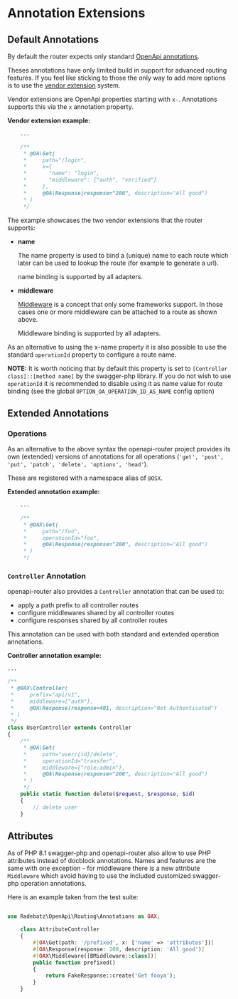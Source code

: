 # Annotation Extensions

## Default Annotations
By default the router expects only standard [OpenApi annotations](https://github.com/zircote/swagger-php/tree/main/src/Annotations).

Theses annotations have only limited build in support for advanced routing features. If you feel like
sticking to those the only way to add more options is to use the
[vendor extension](https://swagger.io/specification/#vendorExtensions) system.

Vendor extensions are OpenApi properties starting with `x-`. Annotations supports this via the `x` annotation property.

**Vendor extension example:**
```php
    ...
    
    /**
     * @OA\Get(
     *     path="/login",
     *     x={
     *       "name": "login",
     *       "middleware": {"auth", "verified"}
     *     },
     *     @OA\Response(response="200", description="All good")
     * )
     */
```     

The example showcases the two vendor extensions that the router supports:
* **name**
  
  The name property is used to bind a (unique) name to each route which later can be used to lookup
  the route (for example to generate a url).
  
  name binding is supported by all adapters.   

* **middleware**

  [Middleware](https://www.php-fig.org/psr/psr-15/) is a concept that only some frameworks support. In those cases
  one or more middleware can be attached to a route as shown above.
  
  Middleware binding is supported by all adapters.

As an alternative to using the x-name property it is also possible to use the standard `operationId` property to configure
a route name.

**NOTE:** It is worth noticing that by default this property is set to `[Controller class]::[method name]` by the swagger-php
library. If you do not wish to use `operationId` it is recommended to disable using it as name value for route binding
(see the global `OPTION_OA_OPERATION_ID_AS_NAME` config option)

## Extended Annotations
### Operations
As an alternative to the above syntax the openapi-router project provides its own (extended) versions of annotations for
all operations (`'get', 'post', 'put', 'patch', 'delete', 'options', 'head'`).

These are registered with a namespace alias of `@OSX`.

**Extended annotation example:**
```php
    ...
    
    /**
     * @OAX\Get(
     *     path="/foo",
     *     operationId="foo",
     *     @OA\Response(response="200", description="All good")
     * )
     */
```

### `Controller` Annotation
openapi-router also provides a `Controller` annotation that can be used to:
* apply a path prefix to all controller routes
* configure middlewares shared by all controller routes 
* configure responses shared by all controller routes

This annotation can be used with both standard and extended operation annotations.

**Controller annotation example:**
```php
...

/**
 * @OAX\Controller(
 *     prefix="api/v1",
 *     middleware={"auth"},
 *     @OA\Response(response=401, description="Not Authenticated")
 * )
 */
class UserController extends Controller
{
    /**
     * @OA\Get(
     *     path="user/{id}/delete",
     *     operationId="transfer",
     *     middleware={"role:admin"},
     *     @OA\Response(response="200", description="All good")
     * )
     */
    public static function delete($request, $response, $id)
    {
        // delete user
    }
```

## Attributes
As of PHP 8.1 swagger-php and openapi-router also allow to use PHP attributes instead of docblock annotations.
Names and features are the same with one exception - for middleware there is a new attribute `Middleware` which avoid having to
use the included customized swagger-php operation annotations.

Here is an example taken from the test suite:
```php

use Radebatz\OpenApi\Routing\Annotations as OAX;

    class AttributeController
    {
        #[OA\Get(path: '/prefixed', x: ['name' => 'attributes'])]
        #[OA\Response(response: 200, description: 'All good')]
        #[OAX\Middleware([BMiddleware::class])]
        public function prefixed()
        {
            return FakeResponse::create('Get fooya');
        }
    }
```
